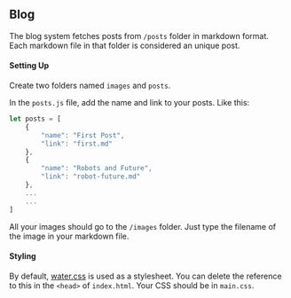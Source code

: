## Blog

The blog system fetches posts from `/posts` folder in markdown format. Each markdown file in that folder is considered an unique post.

#### Setting Up

Create two folders named `images` and `posts`.

In the `posts.js` file, add the name and link to your posts. Like this:
```Javascript
let posts = [
    {
        "name": "First Post",
        "link": "first.md"
    },
    {
        "name": "Robots and Future",
        "link": "robot-future.md"
    },
    ...
    ...
]
```

All your images should go to the `/images` folder. Just type the filename of the image in your markdown file.

#### Styling

By default, [water.css](https://github.com/kognise/water.css) is used as a stylesheet. You can delete the reference to this in the `<head>` of `index.html`. Your CSS should be in `main.css`.